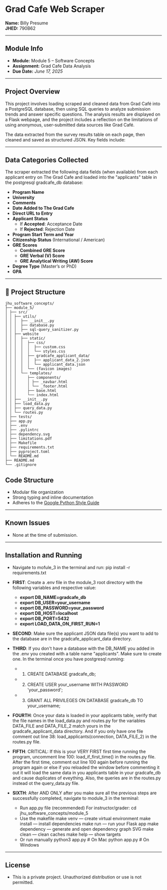 # Grad Cafe Web Scraper

**Name:** Billy Presume  
**JHED:** 790B62  

---

## Module Info

- **Module:** Module 5 – Software Concepts  
- **Assignment:** Grad Cafe Data Analysis  
- **Due Date:** *June 17, 2025*

---

## Project Overview

This project involves loading scraped and cleaned data from Grad Café into a PostgreSQL database, then using SQL queries to analyze submission trends and answer specific questions. The analysis results are displayed on a Flask webpage, and the project includes a reflection on the limitations of using anonymous, user-submitted data sources like Grad Café.

The data extracted from the survey results table on each page, then cleaned and saved as structured JSON. Key fields include:

---

## Data Categories Collected

The scraper extracted the following data fields (when available) from each applicant entry on The Grad Cafe and loaded into the "applicants" table in the postgresql gradcafe_db database:

- **Program Name**
- **University**
- **Comments**
- **Date Added to The Grad Cafe**
- **Direct URL to Entry**
- **Applicant Status**
  - If **Accepted**: Acceptance Date
  - If **Rejected**: Rejection Date
- **Program Start Term and Year**
- **Citizenship Status** (International / American)
- **GRE Scores**  
  - **Combined GRE Score**
  - **GRE Verbal (V) Score**
  - **GRE Analytical Writing (AW) Score**
- **Degree Type** (Master’s or PhD)
- **GPA**

---

## 📁 Project Structure

```text
jhu_software_concepts/
├── module_5/
│ ├── src/
│ │ ├── utils/
│ │ │  ├── __init__.py
│ │ │  ├── database.py
│ │ │  ├── sql-query_sanitizer.py
│ │ ├── website
│ │ │  ├── static/
│ │ │  │  ├── css/
│ │ │  │  │  ├── custom.css
│ │ │  │  │  └── styles.css
│ │ │  │  ├── gradcafe_applicant_data/
│ │ │  │  │  ├── applicant_data_2.json
│ │ │  │  │  └── applicant_data.json
│ │ │  │  └── (favicon images)
│ │ │  └── templates/
│ │ │     ├── components/
│ │ │     │ ├── _navbar.html
│ │ │     │ └── _footer.html
│ │ │     ├── base.html
│ │ │     └── index.html
│ │ ├── __init__.py
│ │ ├── load_data.py
│ │ ├── query_data.py
│ │ └── routes.py
│ ├── tests/
│ ├── app.py
│ ├── .env
│ ├── .pylintrc
│ ├── dependency.svg
│ ├── limitations.pdf
│ ├── Makefile
│ ├── requirements.txt
│ ├── pyproject.toml
│ └── README.md
├── README.md
└── .gitignore
```

## Code Structure

- Modular file organization
- Strong typing and inline documentation
- Adheres to the [Google Python Style Guide](https://google.github.io/styleguide/pyguide.html)

---

## Known Issues

- None at the time of submission.

---

## Installation and Running 

- Navigate to mofule_3 in the terminal and run: pip install -r requirements.txt

- **FIRST**: Create a .env file in the module_3 root directory with the following variables and respective value:
  - **export DB_NAME=gradcafe_db**
  - **export DB_USER=your_username**
  - **export DB_PASSWORD=your_password**
  - **export DB_HOST=localhost**
  - **export DB_PORT=5432**
  - **export LOAD_DATA_ON_FIRST_RUN=1**

- **SECOND**: Make sure the applicant JSON data file(s) you want to add to the database are in the gradcafe_applicant_data directory.

- **THIRD**: If you don't have a database with the DB_NAME you added in the .env you created with a table name "applicants". Make sure to create one. In the terminal once you have postgresql running:
    - 1) CREATE DATABASE gradcafe_db;
    - 2) CREATE USER your_username WITH PASSWORD 'your_password';
    - 3) GRANT ALL PRIVILEGES ON DATABASE gradcafe_db TO your_username;

- **FOURTH**: Once your data is loaded in your applicants table, verify that the file names in the load_data.py and routes.py for the variables DATA_FILE and DATA_FILE_2 match yours in the gradcafe_applicant_data directory. And if you only have one file comment out line 38: load_applicants(connection, DATA_FILE_2) in the routes.py file.

- **FIFTH**: CRITICAL: If this is your VERY FIRST first time running the program, uncomment line 100: load_if_first_time() in the routes.py file. After the first time, comment out line 100 again before running the program again or else if you reloaded the window before commenting it out it will load the same data in you applicants table in your gradcafe_db and cause duplicates of eveything. Also, the queries are in the routes.py instead ot the query_data.py file.

- **SIXTH**: After AND ONLY after you make sure all the previous steps are successfully completed, navigate to module_3 in the terminal:
  - Run app.py file (recommended)
    For instructor/grader:
      cd jhu_software_concepts/module_5
  - Use the makefile
    make venv — create virtual environment
    make install — install dependencies
    make run — run your Flask app
    make dependency — generate and open dependency graph SVG
    make clean — clean caches
    make help — show targets
  - Or run manually
    python3 app.py  # On Mac
    python app.py   # On Windows

---

## License

- This is a private project. Unauthorized distribution or use is not permitted.